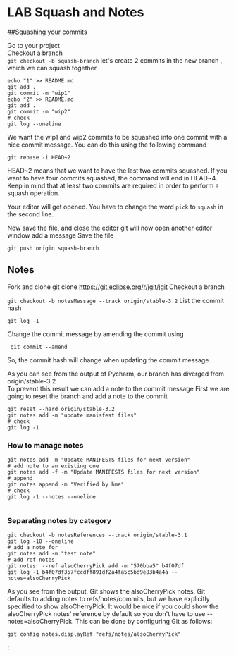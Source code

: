 # LAB Squash and Notes

##Squashing your commits

Go to your project   
Checkout a branch  
```git checkout -b squash-branch```
let's create 2 commits in the new branch , which we can squash together. 
```shell
echo "1" >> README.md
git add .
git commit -m "wip1"
echo "2" >> README.md
git add .
git commit -m "wip2"
# check 
git log --oneline
```
We want the wip1 and wip2 commits to be squashed into one commit with a nice
commit message. You can do this using the following command

```git rebase -i HEAD~2```

HEAD~2 means that we want to have the last two commits squashed. If you want to
have four commits squashed, the command will end in HEAD~4. Keep in mind that
at least two commits are required in order to perform a squash operation.

Your editor will get opened. You have to change the word ```pick``` to ```squash``` in the
second line. 

Now save the file, and close the editor
git will now open another editor window add a message
Save the file

```git push origin squash-branch```

## Notes

Fork and clone 
git clone https://git.eclipse.org/r/jgit/jgit
Checkout a branch  

```git checkout -b notesMessage --track origin/stable-3.2```
List the commit hash    

```git log -1```

Change the commit message by amending the commit using  

``` git commit --amend```

So, the commit hash will change  when updating the commit message.

As you can see from the output of Pycharm, our branch has diverged from
origin/stable-3.2  
To prevent this result we can add a note to the commit message 
First we are going to reset the branch and add a note to the commit 
```shell
git reset --hard origin/stable-3.2
git notes add -m "update manisfest files"
# check 
git log -1
```
### How to manage notes
```shell
git notes add -m "Update MANIFESTS files for next version"
# add note to an existing one
git notes add -f -m "Update MANIFESTS files for next version"
# append 
git notes append -m "Verified by hme"
# check 
git log -1 --notes --oneline


```
### Separating notes by category
```shell
git checkout -b notesReferences --track origin/stable-3.1
git log -10 --oneline
# add a note for 
git notes add -m "test note"
# add ref notes
git notes  --ref alsoCherryPick add -m "570bba5" b4f07df
git log -1 b4f07df357fccdff891df2a4fa5c5bd9e83b4a4a --notes=alsoCherryPick
```
As you see from the output, Git shows the alsoCherryPick notes. Git
defaults to adding notes to refs/notes/commits, but we have explicitly
specified to show alsoCherryPick. It would be nice if you could show the
alsoCherryPick notes' reference by default so you don't have to use --
notes=alsoCherryPick. This can be done by configuring Git as follows:  


```git config notes.displayRef "refs/notes/alsoCherryPick"```

:



